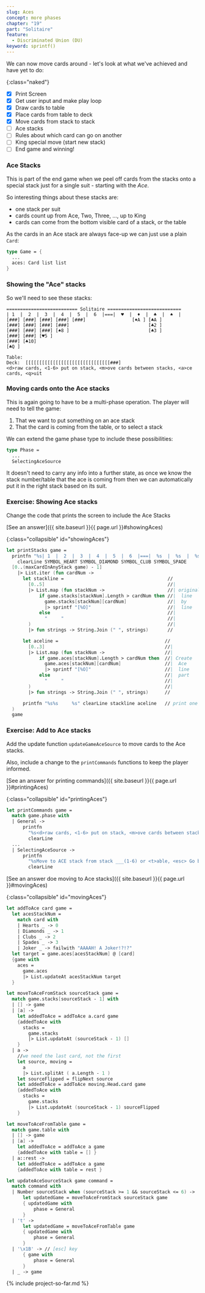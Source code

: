 ```yaml
---
slug: Aces
concept: more phases
chapter: "19"
part: "Solitaire"
feature: 
  - Discriminated Union (DU)
keyword: sprintf()
---
```


We can now move cards around - let's look at what we've achieved and have yet to do:

{:class="naked"}
- [x] Print Screen
- [x] Get user input and make play loop
- [x] Draw cards to table
- [x] Place cards from table to deck
- [x] Move cards from stack to stack
- [ ] Ace stacks
- [ ] Rules about which card can go on another
- [ ] King special move (start new stack)
- [ ] End game and winning!

### Ace Stacks

This is part of the end game when we peel off cards from the stacks onto a special stack just for a single suit - starting with the _Ace_.

So interesting things about these stacks are:
- one stack per suit
- cards count up from Ace, Two, Three, ..., up to King
- cards can come from the bottom visible card of a stack, or the table

As the cards in an Ace stack are always face-up we can just use a plain `Card`:
```fsharp
type Game = {
  ...
  aces: Card list list
}
```

### Showing the "Ace" stacks
So we'll need to see these stacks:
```
========================== Solitaire ===========================
| 1  |  2  |  3  |  4  |  5  |  6  |===|  ♥  |  ♦  |  ♣  |  ♠  |
[###] [###] [###] [###] [###]                 [♦A ] [♣A ]
[###] [###] [###] [###]                             [♣2 ]
[###] [###] [###] [♠8 ]                             [♣3 ]
[###] [###] [♥5 ]                  
[###] [♣10]                        
[♣Q ]                              

Table: 
Deck:  [[[[[[[[[[[[[[[[[[[[[[[[[[[[[[[###]
<d>raw cards, <1-6> put on stack, <m>ove cards between stacks, <a>ce cards, <q>uit
```

### Moving cards onto the Ace stacks

This is again going to have to be a multi-phase operation.  The player will need to tell the game:
1. That we want to put something on an ace stack
1. That the card is coming from the table, or to select a stack

We can extend the game phase type to include these possibilities:

```fsharp
type Phase = 
  ...
  SelectingAceSource
```

It doesn't need to carry any info into a further state, as once we know the stack number/table that the ace is coming from then we can automatically put it in the right stack based on its suit.

### Exercise: Showing Ace stacks

Change the code that prints the screen to include the Ace Stacks

[See an answer]({{ site.baseurl }}{{ page.url }}#showingAces)

{:class="collapsible" id="showingAces"}
```fsharp
let printStacks game = 
  printfn "%s| 1  |  2  |  3  |  4  |  5  |  6  |===|  %s  |  %s  |  %s  |  %s  |" 
    clearLine SYMBOL_HEART SYMBOL_DIAMOND SYMBOL_CLUB SYMBOL_SPADE
  [0..(maxCardInAnyStack game) - 1]
    |> List.iter (fun cardNum ->
      let stackline =                                      //
        [0..5]                                             //|
        |> List.map (fun stackNum ->                       //| original
            if game.stacks[stackNum].Length > cardNum then //|  line
              game.stacks[stackNum][cardNum]               //|  by 
              |> sprintf "[%O]"                            //|  line
            else                                           //| 
              "     "                                      //|
        )                                                  //|
        |> fun strings -> String.Join (" ", strings)       //

      let aceline =                                       //
        [0..3]                                            //|
        |> List.map (fun stackNum ->                      //|
            if game.aces[stackNum].Length > cardNum then  //| Create
              game.aces[stackNum][cardNum]                //|  Ace
              |> sprintf "[%O]"                           //|  line
            else                                          //|  part
              "     "                                     //|
        )                                                 //|
        |> fun strings -> String.Join (" ", strings)      //  

      printfn "%s%s     %s" clearLine stackline aceline   // print one after the other
  )
  game
```



### Exercise: Add to Ace stacks

Add the update function `updateGameAceSource` to move cards to the Ace stacks. 

Also, include a change to the `printCommands` functions to keep the player informed.  

[See an answer for printing commands]({{ site.baseurl }}{{ page.url }}#printingAces)

{:class="collapsible" id="printingAces"}
```fsharp
let printCommands game =
  match game.phase with
  | General -> 
      printfn 
        "%s<d>raw cards, <1-6> put on stack, <m>ove cards between stacks, <a>ce cards, <q>uit" 
        clearLine  
  ...
  | SelectingAceSource ->
      printfn 
        "%sMove to ACE stack from stack ___(1-6) or <t>able, <esc> Go back, <q>uit" 
        clearLine    
```

[See an answer doe moving to Ace stacks]({{ site.baseurl }}{{ page.url }}#movingAces)

{:class="collapsible" id="movingAces"}
```fsharp
let addToAce card game =
  let acesStackNum =
    match card with 
    | Hearts _ -> 0
    | Diamonds _ -> 1
    | Clubs _ -> 2
    | Spades _ -> 3
    | Joker _ -> failwith "AAAAH! A Joker!?!?"
  let target = game.aces[acesStackNum] @ [card]
  {game with 
    aces =
      game.aces
      |> List.updateAt acesStackNum target
  }

let moveToAceFromStack sourceStack game =
  match game.stacks[sourceStack - 1] with 
  | [] -> game
  | [a] -> 
    let addedToAce = addToAce a.card game
    {addedToAce with 
      stacks = 
        game.stacks 
        |> List.updateAt (sourceStack - 1) [] 
    }
  | a ->
    //we need the last card, not the first
    let source, moving = 
      a 
      |> List.splitAt ( a.Length - 1 )
    let sourceFlipped = flipNext source
    let addedToAce = addToAce moving.Head.card game
    {addedToAce with 
      stacks = 
        game.stacks 
        |> List.updateAt (sourceStack - 1) sourceFlipped 
    }

let moveToAceFromTable game =
  match game.table with 
  | [] -> game
  | [a] -> 
    let addedToAce = addToAce a game
    {addedToAce with table = [] }
  | a::rest -> 
    let addedToAce = addToAce a game
    {addedToAce with table = rest }

let updateAceSourceStack game command =
  match command with 
  | Number sourceStack when (sourceStack >= 1 && sourceStack <= 6) -> 
      let updatedGame = moveToAceFromStack sourceStack game
      { updatedGame with 
          phase = General
      }
  | 't' ->
      let updatedGame = moveToAceFromTable game
      { updatedGame with 
          phase = General
      }
  | '\x1B' -> // [esc] key
      { game with 
          phase = General
      }    
  | _ -> game  

```

{% include project-so-far.md %}
